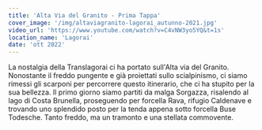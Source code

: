 ```yaml
---
title: 'Alta Via del Granito - Prima Tappa'
cover_image: '/img/altaviagranito-lagorai_autunno-2021.jpg'
video_url: 'https://www.youtube.com/watch?v=C4vNW3yo5YQ&t=1s'
location_name: 'Lagorai'
date: 'ott 2022'
---
```

La nostalgia della Translagorai ci ha portato sull'Alta via del Granito.
Nonostante il freddo pungente e già proiettati sullo scialpinismo, ci siamo rimessi gli scarponi per percorrere questo itinerario, che ci ha stupito per la sua bellezza.
Il primo giorno siamo partiti da malga Sorgazza, risalendo al lago di Costa Brunella, proseguendo per forcella Rava, rifugio Caldenave e trovando uno splendido posto per la tenda appena sotto forcella Buse Todesche. Tanto freddo, ma un tramonto e una stellata commovente.
